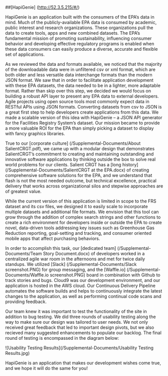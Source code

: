 ##[HapiGenie] (http://52.3.5.215/#/)

HapiGenie is an application built with the consumers of the EPA’s data in mind. Much of the publicly-available EPA data is consumed by academic, public interest and research organizations. These organizations pull the data to create tools, apps and new combined datasets. The EPA’s fundamental mission of promoting sustainability, influencing consumer behavior and developing effective regulatory programs is enabled when these data consumers can easily produce a diverse, accurate and flexible set of applications.

As we reviewed the data and formats available, we noticed that the majority of the downloadable data were in unfiltered csv or xml format, which are both older and less versatile data interchange formats than the modern JSON format. We saw that in order to facilitate application development with these EPA datasets, the data needed to be in a lighter, more adaptable format. Rather than skip over this step, we decided we would focus on building a robust API layer to present any EPA data to external developers. Agile projects using open source tools most commonly expect data in RESTful APIs using JSON formats. Converting datasets from csv to JSON is a great first step to help developers create applications from this data. We made a scalable version of this idea with HapiGenie – a JSON API generator for the Facilities Registry System’s dataset. Our mission became to provide a more valuable ROI for the EPA than simply picking a dataset to display with fancy graphics libraries. 

True to our [corporate culture] (/Supplemental-Documents/About SalientCRGT.pdf), we came up with a modular design that demonstrates SalientCRGT’s commitment to creating and maintaining outstanding and innovative software applications by thinking outside the box to solve real world problems for our clients. Salient CRGT has a [long history] (/Supplemental-Documents/SalientCRGT at the EPA.docx) of creating comprehensive software solutions for the EPA, and we understand that flash is not the most needed outcome, but technical excellence, practical delivery that works across organizational silos and stepwise approaches are of greatest value.

While the current version of this application is limited in scope to the FRS dataset and its csv files, we designed it to easily scale to incorporate multiple datasets and additional file formats. We envision that this tool can grow through the addition of complex search strings and other functions to create a rich environment for developers inside or outside the EPA to create novel, data-driven tools addressing key issues such as Greenhouse Gas Reduction reporting, goal-setting and tracking, and consumer oriented mobile apps that affect purchasing behaviors.

In order to accomplish this task, our [dedicated team] (/Supplemental-Documents/Team Story Document.docx) of developers worked in a centralized agile war room in the afternoons and met for twice daily standups. We utilized [Slack] (/Supplemental-Documents/Slack screenshot.PNG) for group messaging, and the [Waffle.io] (/Supplemental-Documents/Waffle.io screenshot.PNG) board in combination with Github to track stories and bugs. Cloud9 was our development environment, and our application is hosted in the AWS cloud.  Our Continuous Delivery Pipeline automates the software builds and helps to continuously integrate the latest changes to the application, as well as performing continual code scans and providing feedback.

Our team knew it was important to test the functionality of the site in addition to bug testing.  We did three rounds of usability testing along the way to make sure our design was tailored to user needs.  We not only received great feedback that led to important design pivots, but we also recieved many suggested enhancements to populate our backlog. The final round of testing is encompassed in the diagram below:

![Usability Testing Results](/Supplemental-Documents/Usability Testing Results.jpg)

HapiGenie is an application that makes our development wishes come true, and we hope it will do the same for you!
